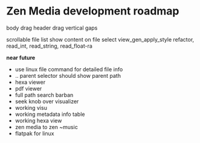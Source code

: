 # Zen Media development roadmap

body drag
header drag
vertical gaps

scrollable file list
show content on file select
view_gen_apply_style refactor, read_int, read_string, read_float-ra


**near future**

- use linux file command for detailed file info
- .. parent selector should show parent path
- hexa viewer
- pdf viewer
- full path search barban
- seek knob over visualizer
- working visu
- working metadata info table
- working hexa view
- zen media to zen ~music
- flatpak for linux